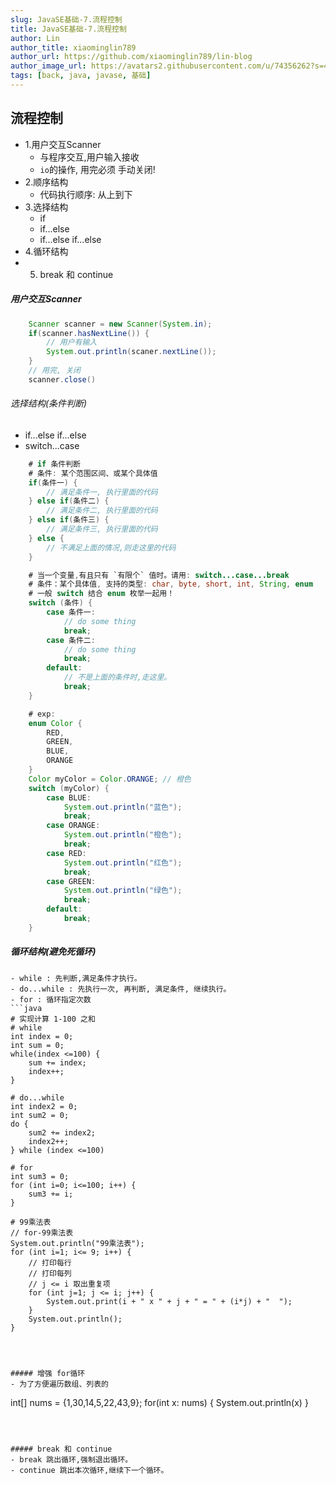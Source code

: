 ```yaml
---
slug: JavaSE基础-7.流程控制
title: JavaSE基础-7.流程控制
author: Lin
author_title: xiaominglin789
author_url: https://github.com/xiaominglin789/lin-blog
author_image_url: https://avatars2.githubusercontent.com/u/74356262?s=400&u=51bc963a308dd3748ba5133c9cfd29eb3bc0c207&v=4
tags: [back, java, javase, 基础]
---
```


## 流程控制
+ 1.用户交互Scanner
	- 与程序交互,用户输入接收
	- `io`的操作, 用完必须 手动关闭!
+ 2.顺序结构
	- 代码执行顺序: 从上到下
+ 3.选择结构
	- if
	- if...else
	- if...else if...else
+ 4.循环结构
+ 5. break 和 continue


<!--truncate-->


##### 用户交互Scanner
```java
	Scanner scanner = new Scanner(System.in);
	if(scanner.hasNextLine()) { 
		// 用户有输入
		System.out.println(scaner.nextLine());
	}
	// 用完, 关闭
	scanner.close()
```



###### 选择结构(条件判断)
- if...else if...else
- switch...case
```java
	# if 条件判断
	# 条件: 某个范围区间、或某个具体值
	if(条件一) {
		// 满足条件一, 执行里面的代码
	} else if(条件二) {
		// 满足条件二, 执行里面的代码
	} else if(条件三) {
		// 满足条件三, 执行里面的代码
	} else {
		// 不满足上面的情况,则走这里的代码
	}

	# 当一个变量,有且只有 `有限个` 值时。请用: switch...case...break
	# 条件：某个具体值, 支持的类型: char, byte, short, int, String, enum
	# 一般 switch 结合 enum 枚举一起用！
	switch (条件) {
		case 条件一:
			// do some thing
			break;
		case 条件二:
			// do some thing
			break;
		default:
			// 不是上面的条件时,走这里。
			break;
	}

	# exp:
	enum Color {
	    RED,
	    GREEN,
	    BLUE,
	    ORANGE
	}
	Color myColor = Color.ORANGE; // 橙色
	switch (myColor) {
	    case BLUE:
	        System.out.println("蓝色");
	        break;
	    case ORANGE:
	        System.out.println("橙色");
	        break;
	    case RED:
	        System.out.println("红色");
	        break;
	    case GREEN:
	        System.out.println("绿色");
	        break;
	    default:
	        break;
	}
```



##### 循环结构(避免死循环)
	- while : 先判断,满足条件才执行。
	- do...while : 先执行一次, 再判断, 满足条件, 继续执行。
	- for : 循环指定次数
	```java
	# 实现计算 1-100 之和
	# while
	int index = 0;
	int sum = 0;
	while(index <=100) {
		sum += index;
		index++;
	}

	# do...while
	int index2 = 0;
	int sum2 = 0;
	do {
		sum2 += index2;
		index2++;	
	} while (index <=100)

	# for
	int sum3 = 0;
	for (int i=0; i<=100; i++) {
		sum3 += i;
	}

	# 99乘法表
	// for-99乘法表
	System.out.println("99乘法表");
	for (int i=1; i<= 9; i++) {
	    // 打印每行
	    // 打印每列
	    // j <= i 取出重复项
	    for (int j=1; j <= i; j++) {
	        System.out.print(i + " x " + j + " = " + (i*j) + "  ");
	    }
	    System.out.println();
	}
```



##### 增强 for循环
- 为了方便遍历数组、列表的
```
int[] nums = {1,30,14,5,22,43,9};
for(int x: nums) {
	System.out.println(x)
}
```



##### break 和 continue
- break 跳出循环,强制退出循环。
- continue 跳出本次循环,继续下一个循环。

